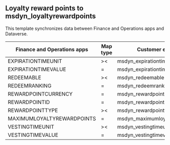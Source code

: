 ## Loyalty reward points to msdyn_loyaltyrewardpoints

This template synchronizes data between Finance and Operations apps and Dataverse.

Finance and Operations apps | Map type | Customer engagement apps | Default value
---|---|---|---
EXPIRATIONTIMEUNIT | >< | msdyn_expirationtimeunit | 
EXPIRATIONTIMEVALUE | = | msdyn_expirationtimevalue | 
REDEEMABLE | >< | msdyn_redeemable | 
REDEEMRANKING | = | msdyn_redeemranking | 
REWARDPOINTCURRENCY | = | msdyn_rewardpointcurrency.isocurrencycode | 
REWARDPOINTID | = | msdyn_rewardpointid | 
REWARDPOINTTYPE | >< | msdyn_rewardpointtype | 
MAXIMUMLOYALTYREWARDPOINTS | = | msdyn_maximumloyaltyrewardpoints | 
VESTINGTIMEUNIT | >< | msdyn_vestingtimeunit | 
VESTINGTIMEVALUE | = | msdyn_vestingtimevalue | 
